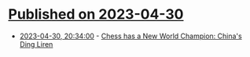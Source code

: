 # [Published on 2023-04-30](index.md)

* [2023-04-30, 20:34:00](https://games.slashdot.org/story/23/04/30/2018213/chess-has-a-new-world-champion-chinas-ding-liren?utm_source=rss1.0mainlinkanon&utm_medium=feed) - [Chess has a New World Champion: China's Ding Liren](https://games.slashdot.org/story/23/04/30/2018213/chess-has-a-new-world-champion-chinas-ding-liren?utm_source=rss1.0mainlinkanon&utm_medium=feed)
